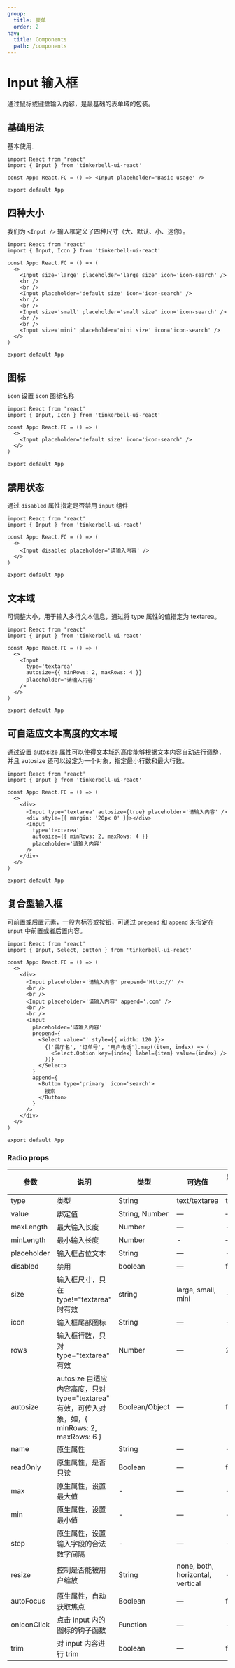 ```yaml
---
group:
  title: 表单
  order: 2
nav:
  title: Components
  path: /components
---
```


# Input 输入框

通过鼠标或键盘输入内容，是最基础的表单域的包装。

## 基础用法

基本使用.

```tsx
import React from 'react'
import { Input } from 'tinkerbell-ui-react'

const App: React.FC = () => <Input placeholder='Basic usage' />

export default App
```

## 四种大小

我们为 `<Input />` 输入框定义了四种尺寸（大、默认、小、迷你）。

```tsx
import React from 'react'
import { Input, Icon } from 'tinkerbell-ui-react'

const App: React.FC = () => (
  <>
    <Input size='large' placeholder='large size' icon='icon-search' />
    <br />
    <br />
    <Input placeholder='default size' icon='icon-search' />
    <br />
    <br />
    <Input size='small' placeholder='small size' icon='icon-search' />
    <br />
    <br />
    <Input size='mini' placeholder='mini size' icon='icon-search' />
  </>
)

export default App
```

## 图标

`icon` 设置 `icon` 图标名称

```tsx
import React from 'react'
import { Input, Icon } from 'tinkerbell-ui-react'

const App: React.FC = () => (
  <>
    <Input placeholder='default size' icon='icon-search' />
  </>
)

export default App
```

## 禁用状态

通过 `disabled` 属性指定是否禁用 `input` 组件

```tsx
import React from 'react'
import { Input } from 'tinkerbell-ui-react'

const App: React.FC = () => (
  <>
    <Input disabled placeholder='请输入内容' />
  </>
)

export default App
```

## 文本域

可调整大小，用于输入多行文本信息，通过将 type 属性的值指定为 textarea。

```tsx
import React from 'react'
import { Input } from 'tinkerbell-ui-react'

const App: React.FC = () => (
  <>
    <Input
      type='textarea'
      autosize={{ minRows: 2, maxRows: 4 }}
      placeholder='请输入内容'
    />
  </>
)

export default App
```

## 可自适应文本高度的文本域

通过设置 autosize 属性可以使得文本域的高度能够根据文本内容自动进行调整，并且 autosize 还可以设定为一个对象，指定最小行数和最大行数。

```tsx
import React from 'react'
import { Input } from 'tinkerbell-ui-react'

const App: React.FC = () => (
  <>
    <div>
      <Input type='textarea' autosize={true} placeholder='请输入内容' />
      <div style={{ margin: '20px 0' }}></div>
      <Input
        type='textarea'
        autosize={{ minRows: 2, maxRows: 4 }}
        placeholder='请输入内容'
      />
    </div>
  </>
)

export default App
```

## 复合型输入框

可前置或后置元素，一般为标签或按钮，可通过 `prepend` 和 `append` 来指定在 `input` 中前置或者后置内容。

```tsx
import React from 'react'
import { Input, Select, Button } from 'tinkerbell-ui-react'

const App: React.FC = () => (
  <>
    <div>
      <Input placeholder='请输入内容' prepend='Http://' />
      <br />
      <br />
      <Input placeholder='请输入内容' append='.com' />
      <br />
      <br />
      <Input
        placeholder='请输入内容'
        prepend={
          <Select value='' style={{ width: 120 }}>
            {['餐厅名', '订单号', '用户电话'].map((item, index) => (
              <Select.Option key={index} label={item} value={index} />
            ))}
          </Select>
        }
        append={
          <Button type='primary' icon='search'>
            搜索
          </Button>
        }
      />
    </div>
  </>
)

export default App
```

### Radio props

| 参数        | 说明                                                                                           | 类型           | 可选值                           | 默认值 |
| ----------- | ---------------------------------------------------------------------------------------------- | -------------- | -------------------------------- | ------ |
| type        | 类型                                                                                           | String         | text/textarea                    | text   |
| value       | 绑定值                                                                                         | String, Number | —                                | —      |
| maxLength   | 最大输入长度                                                                                   | Number         | —                                | -      |
| minLength   | 最小输入长度                                                                                   | Number         | -                                | —      |
| placeholder | 输入框占位文本                                                                                 | String         | —                                | -      |
| disabled    | 禁用                                                                                           | boolean        | —                                | false  |
| size        | 输入框尺寸，只在 type!="textarea" 时有效                                                       | string         | large, small, mini               | -      |
| icon        | 输入框尾部图标                                                                                 | String         | —                                | -      |
| rows        | 输入框行数，只对 type="textarea" 有效                                                          | Number         | —                                | 2      |
| autosize    | autosize 自适应内容高度，只对 type="textarea" 有效，可传入对象，如，{ minRows: 2, maxRows: 6 } | Boolean/Object | —                                | false  |
| name        | 原生属性                                                                                       | String         | —                                | -      |
| readOnly    | 原生属性，是否只读                                                                             | Boolean        | —                                | false  |
| max         | 原生属性，设置最大值                                                                           | -              | —                                | -      |
| min         | 原生属性，设置最小值                                                                           | -              | —                                | -      |
| step        | 原生属性，设置输入字段的合法数字间隔                                                           | -              | —                                | -      |
| resize      | 控制是否能被用户缩放                                                                           | String         | none, both, horizontal, vertical | -      |
| autoFocus   | 原生属性，自动获取焦点                                                                         | Boolean        | —                                | false  |
| onIconClick | 点击 Input 内的图标的钩子函数                                                                  | Function       | —                                | -      |
| trim        | 对 input 内容进行 trim                                                                         | boolean        | —                                | false  |
